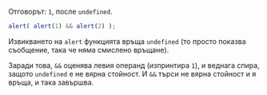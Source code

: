 Отговорът: `1`, после `undefined`.

```js run
alert( alert(1) && alert(2) );
```

Извикването на `alert` функцията връща `undefined` (то просто показва съобщение, така че няма смислено връщане).

Заради това, `&&` оценява левия операнд (изпринтира `1`), и веднага спира, защото `undefined` е не вярна стойност. И `&&` търси не вярна стойност и я връща, и така завършва.

